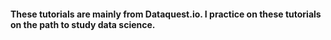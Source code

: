 #### These tutorials are mainly from Dataquest.io. I practice on these tutorials on the path to study data science.